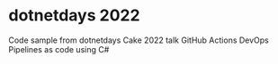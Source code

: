 # dotnetdays 2022

Code sample from dotnetdays Cake 2022 talk GitHub Actions DevOps Pipelines as code using C#
